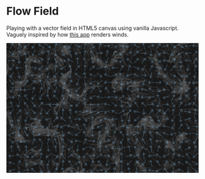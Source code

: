 
# Flow Field

Playing with a vector field in HTML5 canvas using vanilla Javascript. Vaguely inspired by how [this app](https://earth.nullschool.net/) renders winds.

![](screenshot.png)
